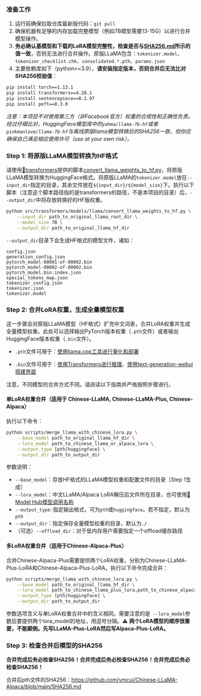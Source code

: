 ### 准备工作

1. 运行前确保拉取仓库最新版代码：`git pull`
2. 确保机器有足够的内存加载完整模型（例如7B模型需要13-15G）以进行合并模型操作。
3. **务必确认基模型和下载的LoRA模型完整性，检查是否与[SHA256.md](https://github.com/ymcui/Chinese-LLaMA-Alpaca/blob/main/SHA256.md)所示的值一致**，否则无法进行合并操作。原版LLaMA包含：`tokenizer.model`、`tokenizer_checklist.chk`、`consolidated.*.pth`、`params.json`
4. 主要依赖库如下（python>=3.9），**请安装指定版本，否则合并后无法比对SHA256校验值**：

```bash
pip install torch==1.13.1
pip install transformers==4.28.1
pip install sentencepiece==0.1.97
pip install peft==0.3.0
```

*注意：本项目不对使用第三方（非Facebook官方）权重的合规性和正确性负责。经过仔细比对，HuggingFace模型库中的`yahma/llama-7b-hf`或者`pinkmanlove/llama-7b-hf`与离线原版llama模型转换后的SHA256一致，但你应确保自己满足相应使用许可（use at your own risk）。*


### Step 1: 将原版LLaMA模型转换为HF格式

请使用[🤗transformers](https://huggingface.co/docs/transformers/installation#install-from-source)提供的脚本[convert_llama_weights_to_hf.py](https://github.com/huggingface/transformers/blob/main/src/transformers/models/llama/convert_llama_weights_to_hf.py)，将原版LLaMA模型转换为HuggingFace格式。将原版LLaMA的`tokenizer.model`放在`--input_dir`指定的目录，其余文件放在`${input_dir}/${model_size}`下。执行以下脚本（注意这个脚本路径指的是transformers的路径，不是本项目的目录）后，`--output_dir`中将存放转换好的HF版权重。

```bash
python src/transformers/models/llama/convert_llama_weights_to_hf.py \
    --input_dir path_to_original_llama_root_dir \
    --model_size 7B \
    --output_dir path_to_original_llama_hf_dir
```

`--output_dir`目录下会生成HF格式的模型文件，诸如：

```
config.json
generation_config.json
pytorch_model-00001-of-00002.bin
pytorch_model-00002-of-00002.bin
pytorch_model.bin.index.json
special_tokens_map.json
tokenizer_config.json
tokenizer.json
tokenizer.model
```

### Step 2: 合并LoRA权重，生成全量模型权重

这一步骤会对原版LLaMA模型（HF格式）扩充中文词表，合并LoRA权重并生成全量模型权重。此处可以选择输出PyTorch版本权重（`.pth`文件）或者输出HuggingFace版本权重（`.bin`文件）。

- `.pth`文件可用于：[使用llama.cpp工具进行量化和部署](https://github.com/ymcui/Chinese-LLaMA-Alpaca/wiki/llama.cpp量化部署)

- `.bin`文件可用于：[使用Transformers进行推理](https://github.com/ymcui/Chinese-LLaMA-Alpaca/wiki/使用Transformers推理)、[使用text-generation-webui搭建界面](https://github.com/ymcui/Chinese-LLaMA-Alpaca/wiki/使用text-generation-webui搭建界面)

注意，不同模型的合并方式不同。请阅读以下指南并严格按照步骤进行。

#### 单LoRA权重合并（适用于 Chinese-LLaMA, Chinese-LLaMA-Plus, Chinese-Alpaca）

执行以下命令：

```bash
python scripts/merge_llama_with_chinese_lora.py \
    --base_model path_to_original_llama_hf_dir \
    --lora_model path_to_chinese_llama_or_alpaca_lora \
    --output_type [pth|huggingface] \
    --output_dir path_to_output_dir 
```

参数说明：

- `--base_model`：存放HF格式的LLaMA模型权重和配置文件的目录（Step 1生成）
- `--lora_model`：中文LLaMA/Alpaca LoRA解压后文件所在目录，也可使用[🤗Model Hub模型调用名称](https://github.com/ymcui/Chinese-LLaMA-Alpaca/tree/main#model-hub)
- `--output_type`: 指定输出格式，可为`pth`或`huggingface`。若不指定，默认为`pth`
- `--output_dir`：指定保存全量模型权重的目录，默认为`./`
- （可选）`--offload_dir`：对于低内存用户需要指定一个offload缓存路径

#### 多LoRA权重合并（适用于Chinese-Alpaca-Plus）

合并Chinese-Alpaca-Plus需要提供两个LoRA权重，分别为Chinese-LLaMA-Plus-LoRA和Chinese-Alpaca-Plus-LoRA。执行以下命令完成合并：

```bash
python scripts/merge_llama_with_chinese_lora.py \
    --base_model path_to_original_llama_hf_dir \
    --lora_model path_to_chinese_llama_plus_lora,path_to_chinese_alpaca_plus_lora \
    --output_type [pth|huggingface] \
    --output_dir path_to_output_dir 
```

参数选项含义与单LoRA权重合并中的含义相同。需要注意的是` --lora_model`参数后要提供两个lora_model的地址，用逗号分隔。⚠️ **两个LoRA模型的顺序很重要，不能颠倒。先写LLaMA-Plus-LoRA然后写Alpaca-Plus-LoRA。** 

### Step 3: 检查合并后模型的SHA256

**合并完成后务必检查SHA256！合并完成后务必检查SHA256！合并完成后务必检查SHA256！**

合并后pth文件的SHA256：https://github.com/ymcui/Chinese-LLaMA-Alpaca/blob/main/SHA256.md
